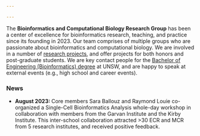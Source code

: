 ```yaml
---

---
```


The **Bioinformatics and Computational Biology Research Group** has been a center of excellence for bioinformatics research, teaching, and practice since its founding in 2023. Our team comprises of multiple groups who are passionate about bioinformatics and computational biology. We are involved in a number of [research projects](https://sarbal.github.io/binfgroup/projects/), and offer projects for both honors and post-graduate students. We are key contact people for the [Bachelor of Engineering (Bioinformatics) degree](https://sarbal.github.io/binfgroup/teaching/) at UNSW, and are happy to speak at external events (e.g., high school and career events).

<h3>News</h3>

<ul style="font-size:14px;">
  <li> <strong> August 2023: </strong> Core members Sara Ballouz and Raymond Louie co-organized a Single-Cell Bioinformatics Analysis whole-day workshop in collaboration with members from the Garvan Institute and the Kirby Institute. This inter-school collaboration attracted >30 ECR and MCR from 5 research institutes, and received positive feedback.</li>
</ul style="font-size:14px;">

 
